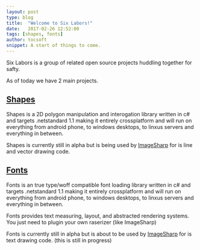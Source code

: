 ```yaml
---
layout: post
type: blog
title:  "Welcome to Six Labors!"
date:   2017-02-26 12:52:00
tags: [shapes, fonts]
author: tocsoft
snippet: A start of things to come.
---
```


Six Labors is a group of related open source projects huddling together for safty.

As of today we have 2 main projects.

## [Shapes](http://shapes.sixlabors.com/)

Shapes is a 2D polygon manipulation and interogation library written in c# and targets .netstandard 1.1 making it entirely crossplatform and will run on everything from android phone, to windows desktops, to linxus servers and everything in between. 

Shapes is currently still in alpha but is being used by [ImageSharp][imagesharp]  for is line and vector drawing code.


## [Fonts](http://fonts.sixlabors.com/)

Fonts is an true type/woff compatible font loading library written in c# and targets .netstandard 1.1 making it entirely crossplatform and will run on everything from android phone, to windows desktops, to linxus servers and everything in between. 

Fonts provides text measuring, layout, and abstracted rendering systems. You just need to plugin your own raserizer (like ImageSharp)

Fonts is currently still in alpha but is about to be used by [ImageSharp][imagesharp] for is text drawing code. (this is still in progress)


[imagesharp]: https://github.com/jimBobSquarePants/ImageSharp "ImageSharp"
